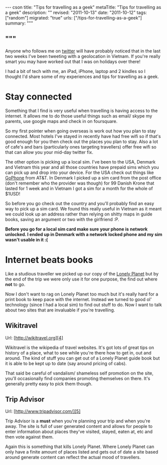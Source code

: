 --- cson
title: "Tips for travelling as a geek"
metaTitle: "Tips for travelling as a geek"
description: ""
revised: "2011-10-13"
date: "2011-10-12"
tags: ["random"]
migrated: "true"
urls: ["/tips-for-travelling-as-a-geek"]
summary: """

"""
---
Anyone who follows me on [twitter][1] will have probably noticed that in the last two weeks I've been tweeting with a geolocation in Vietnam. If you're really smart you may have worked out that I was on holidays over there!

I had a bit of tech with me, an iPad, iPhone, laptop and 2 kindles so I thought I'd share some of my experiences and tips for travelling as a geek.

# Stay connected

Something that I find is very useful when travelling is having access to the internet. It allows me to do those useful things such as email/ skype my parents, use google maps and check in on foursquare.

So my first pointer when going overseas is work out how you plan to stay connected. Most hotels I've stayed in recently have had free wifi so if that's good enough for you then check out the places you plan to stay. Also a lot of cafe's and bars (particularly ones targeting travellers) offer free wifi so that can allow you your mid-day twitter fix.

The other option is picking up a local sim. I've been to the USA, Denmark and Vietnam this year and all those countries have prepaid sims which you can pick up and drop into your device. For the USA check out things like [GoPhone][2] from AT&T. In Denmark I picked up a sim card from the post office (don't remember who the provider was though) for 99 Danish Krone that lasted for 1 week and in Vietnam I got a sim for a month for the whole of $1USD!

So before you go check out the country and you'll probably find an easy way to pick up a sim card. We found this really useful in Vietnam as it meant we could look up an address rather than relying on shitty maps in guide books, saving an argument or two with the girlfriend :P.

**Before you go for a local sim card make sure your phone is network unlocked. I ended up in Denmark with a network locked phone and my sim wasn't usable in it :(**

# Internet beats books

Like a studious traveller we picked up our copy of the [Lonely Planet][3] but by the end of the trip we were only use it for one purpose, the find out where **not** to go.

Now I don't want to rag on Lonely Planet too much but it's really hard for a print book to keep pace with the internet. Instead we turned to good ol' technology (since I had a local sim) to find out stuff to do. Now I want to talk about two sites that are invaluable if you're travelling.

## Wikitravel

Url: [http://wikitravel.org][4]

Wikitravel is the wikipedia of travel websites. It's got lots of great tips on history of a place, what to see while you're there how to get in, out and around. The kind of stuff you can get out of a Lonely Planet guide book but it is able to be kept up to date (say around pricing of cabs).

That said be careful of vandalism/ shameless self promotion on the site, you'll occasionally find companies promoting themselves on there. It's generally pretty easy to pick them though.

## Trip Advisor

Url: [http://www.tripadvisor.com/][5]

Trip Advisor is a **must** when you're planning your trip and when you're away. The site is full of user generated content and allows for people to enter information about places they've visited, stayed, eaten at, etc and then vote against them.

Again this is something that kills Lonely Planet. Where Lonely Planet can only have a finite amount of places listed and gets out of date a site based around generate content can reflect the actual mood of travellers.


  [1]: http://twitter.com/slace
  [2]: http://www.wireless.att.com/cell-phone-service/go-phones/index.jsp#fbid=xkUQSfBVUcY
  [3]: http://www.lonelyplanet.com/
  [4]: http://wikitravel.org
  [5]: http://www.tripadvisor.com/